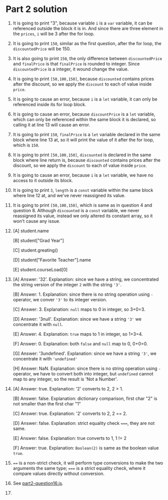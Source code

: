 # Part 2 solution

1. It is going to print "3", because variable `i` is a `var` variable, it can be referenced outside the block it is in. And since there are three element in the `prices`, `i` will be 3 after the for loop.

2. It is going to print `150`, similar as the first question, after the for loop, the `discountedPrice` will be 150.

3. It is also going to print `150`, the only difference between `discountedPrice` and `finalPrice` is that `finalPrice` is rounded to integer. Since `discountedPrice` is a integer, it wound change the value.

4. It is going to print `[50,100,150]`, because `discounted` contains prices after the discount, so we apply the `discount` to each of value inside `price`.

5. It is going to cause an error, because `i` is a `let` variable, it can only be referenced inside its for loop block.

6. It is going to cause an error, because `discountPrice` is a `let` variable, which can only be referenced within the same block it is declared, so calling it at line 13 will cause an error.

7. It is going to print `150`, `finalPrice` is a `let` variable declared in the same block where line 13 at, so it will print the value of it after the for loop, which is `150`.

8. It is going to print `[50,100,150]`, `discounted` is declared in the same block where line return is, because `discounted` contains prices after the discount, so we apply the `discount` to each of value inside `price`.

9. It is going to cause an error, because `i` is a `let` variable, we have no access to it outside its block.

10. It is going to print `3`, `length` is a `const` variable within the same block where line 12 at, and we've never reassigned its value.

11. It is going to print `[50,100,150]`, which is same as in question 4 and question 8. Although `discounted` is a `const` variable, we never reassigned its value, instead we only altered its constant array, so it won't cause any issue.

12. [A] student.name

    [B] student["Grad Year"]
    
    [C] student.greating()
    
    [D] student["Favorite Teacher"].name
    
    [E] student.courseLoad[0]

13. [A] Answer: '32'. Explanation: since we have a string, we concentrated the string version of the integer `2` with the string `'3'`.

    [B] Answer: 1. Explanation: since there is no string operation using `-` operator, we conver `'3'` to its integer version.
    
    [C] Answer: 3. Explanation: `null` maps to 0 in integer, so 3+0=3.
    
    [D] Answer: '3null'. Explanation: since we have a string `'3'` we concentrate it with `null`.
    
    [E] Answer: 4. Explanation: `true` maps to 1 in integer, so 1+3=4.
    
    [F] Answer: 0. Explanation: both `false` and `null` map to 0, 0+0=0.
    
    [G] Answer: '3undefined'. Explanation: since we have a string `'3'`, we concentrate it with `'undefined'`
    
    [H] Answer: NaN. Explanation: since there is no string operation using `-` operator, we have to convert both into integer, but `undefined` cannot map to any integer, so the result is 'Not a Number'.

14. [A] Answer: true. Explanation: '2' converts to 2, 2 > 1.
  
    [B] Answer: false. Explanation: dictionary comparison, first char "2" is not smaller than the first char "1"
    
    [C] Answer: true. Explanation: '2' converts to 2, 2 == 2.
    
    [D] Answer: false. Explanation: strict equality check `===`, they are not same.
    
    [E] Answer: false. Explanation: true converts to 1, 1 != 2
    
    [F] Answer: true. Explanation: `Boolean(2)` is same as the boolean value `true`.
    
15. `==` is a non-strict check, it will perform type conversions to make the two arguments the same type; `===` is a strict equality check, where it compare values directly without conversion.

16. See [part2-question16.js]().

17. 










